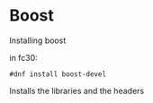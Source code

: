 # Boost

Installing boost

in fc30:
```
#dnf install boost-devel
```

Installs the libraries and the headers 